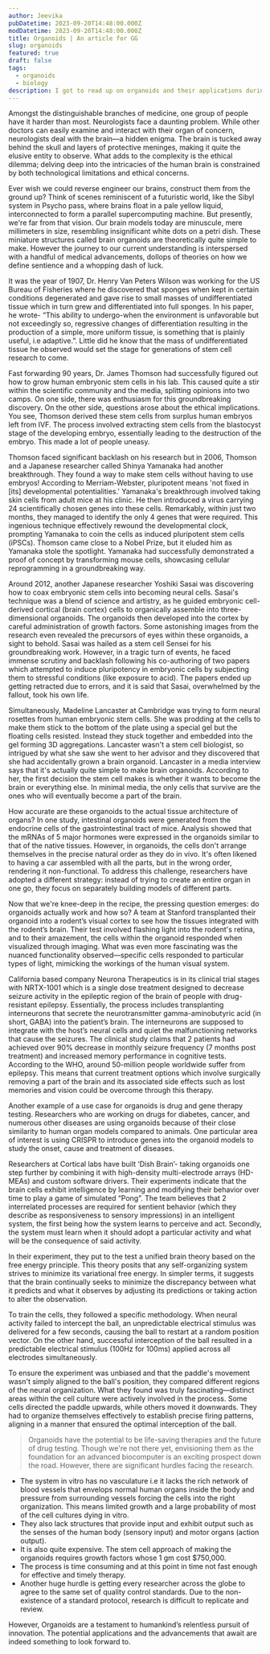 ```yaml
---
author: Jeevika
pubDatetime: 2023-09-20T14:48:00.000Z
modDatetime: 2023-09-20T14:48:00.000Z
title: Organoids | An article for GG
slug: organoids
featured: true
draft: false
tags:
  - organoids
  - biology
description: I got to read up on organoids and their applications during my third year, as I geared up to write an article on this topic for GG. It was quite fun and I learnt a lot.
---
```


Amongst the distinguishable branches of medicine, one group of people have it harder than most. Neurologists face a daunting problem. While other doctors can easily examine and interact with their organ of concern, neurologists deal with the brain—a hidden enigma. The brain is tucked away behind the skull and layers of protective meninges, making it quite the elusive entity to observe. What adds to the complexity is the ethical dilemma; delving deep into the intricacies of the human brain is constrained by both technological limitations and ethical concerns.

Ever wish we could reverse engineer our brains, construct them from the ground up? Think of scenes reminiscent of a futuristic world, like the Sibyl system in Psycho pass, where brains float in a pale yellow liquid, interconnected to form a parallel supercomputing machine. But presently, we're far from that vision. Our brain models today are minuscule, mere millimeters in size, resembling insignificant white dots on a petri dish. These miniature structures called brain organoids are theoretically quite simple to make. However the journey to our current understanding is interspersed with a handful of medical advancements, dollops of theories on how we define sentience and a whopping dash of luck.

It was the year of 1907, Dr. Henry Van Peters Wilson was working for the US Bureau of Fisheries where he discovered that sponges when kept in certain conditions degenerated and gave rise to small masses of undifferentiated tissue which in turn grew and differentiated into full sponges. In his paper, he wrote- “This ability to undergo-when the environment is unfavorable but not exceedingly so, regressive changes of differentiation resulting in the production of a simple, more uniform tissue, is something that is plainly useful, i.e adaptive.”. Little did he know that the mass of undifferentiated tissue he observed would set the stage for generations of stem cell research to come.

Fast forwarding 90 years, Dr. James Thomson had successfully figured out how to grow human embryonic stem cells in his lab. This caused quite a stir within the scientific community and the media, splitting opinions into two camps. On one side, there was enthusiasm for this groundbreaking discovery. On the other side, questions arose about the ethical implications. You see, Thomson derived these stem cells from surplus human embryos left from IVF. The process involved extracting stem cells from the blastocyst stage of the developing embryo, essentially leading to the destruction of the embryo. This made a lot of people uneasy.

Thomson faced significant backlash on his research but in 2006, Thomson and a Japanese researcher called Shinya Yamanaka had another breakthrough. They found a way to make stem cells without having to use embryos! According to Merriam-Webster, pluripotent means 'not fixed in [its] developmental potentialities.' Yamanaka's breakthrough involved taking skin cells from adult mice at his clinic. He then introduced a virus carrying 24 scientifically chosen genes into these cells. Remarkably, within just two months, they managed to identify the only 4 genes that were required. This ingenious technique effectively rewound the developmental clock, prompting Yamanaka to coin the cells as induced pluripotent stem cells (iPSCs). Thomson came close to a Nobel Prize, but it eluded him as Yamanaka stole the spotlight. Yamanaka had successfully demonstrated a proof of concept by transforming mouse cells, showcasing cellular reprogramming in a groundbreaking way.

Around 2012, another Japanese researcher Yoshiki Sasai was discovering how to coax embryonic stem cells into becoming neural cells. Sasai's technique was a blend of science and artistry, as he guided embryonic cell-derived cortical (brain cortex) cells to organically assemble into three-dimensional organoids. The organoids then developed into the cortex by careful administration of growth factors. Some astonishing images from the research even revealed the precursors of eyes within these organoids, a sight to behold. Sasai was hailed as a stem cell Sensei for his groundbreaking work. However, in a tragic turn of events, he faced immense scrutiny and backlash following his co-authoring of two papers which attempted to induce pluripotency in embryonic cells by subjecting them to stressful conditions (like exposure to acid). The papers ended up getting retracted due to errors, and it is said that Sasai, overwhelmed by the fallout, took his own life.

Simultaneously, Madeline Lancaster at Cambridge was trying to form neural rosettes from human embryonic stem cells. She was prodding at the cells to make them stick to the bottom of the plate using a special gel but the floating cells resisted. Instead they stuck together and embedded into the gel forming 3D aggregations. Lancaster wasn't a stem cell biologist, so intrigued by what she saw she went to her advisor and they discovered that she had accidentally grown a brain organoid. Lancaster in a media interview says that it's actually quite simple to make brain organoids. According to her, the first decision the stem cell makes is whether it wants to become the brain or everything else. In minimal media, the only cells that survive are the ones who will eventually become a part of the brain.

How accurate are these organoids to the actual tissue architecture of organs? In one study, intestinal organoids were generated from the endocrine cells of the gastrointestinal tract of mice. Analysis showed that the mRNAs of 5 major hormones were expressed in the organoids similar to that of the native tissues. However, in organoids, the cells don't arrange themselves in the precise natural order as they do in vivo. It's often likened to having a car assembled with all the parts, but in the wrong order, rendering it non-functional. To address this challenge, researchers have adopted a different strategy: instead of trying to create an entire organ in one go, they focus on separately building models of different parts.

Now that we're knee-deep in the recipe, the pressing question emerges: do organoids actually work and how so?
A team at Stanford transplanted their organoid into a rodent’s visual cortex to see how the tissues integrated with the rodent’s brain. Their test involved flashing light into the rodent's retina, and to their amazement, the cells within the organoid responded when visualized through imaging. What was even more fascinating was the nuanced functionality observed—specific cells responded to particular types of light, mimicking the workings of the human visual system.

California based company Neurona Therapeutics is in its clinical trial stages with NRTX-1001 which is a single dose treatment designed to decrease seizure activity in the epileptic region of the brain of people with drug-resistant epilepsy. Essentially, the process includes transplanting interneurons that secrete the neurotransmitter gamma-aminobutyric acid (in short, GABA) into the patient’s brain. The interneurons are supposed to integrate with the host’s neural cells and quiet the malfunctioning networks that cause the seizures. The clinical study claims that 2 patients had achieved over 90% decrease in monthly seizure frequency (7 months post treatment) and increased memory performance in cognitive tests. According to the WHO, around 50-million people worldwide suffer from epilepsy. This means that current treatment options which involve surgically removing a part of the brain and its associated side effects such as lost memories and vision could be overcome through this therapy.

Another example of a use case for organoids is drug and gene therapy testing. Researchers who are working on drugs for diabetes, cancer, and numerous other diseases are using organoids because of their close similarity to human organ models compared to animals. One particular area of interest is using CRISPR to introduce genes into the organoid models to study the onset, cause and treatment of diseases.

Researchers at Cortical labs have built ‘Dish Brain’- taking organoids one step further by combining it with high-density multi-electrode arrays (HD-MEAs) and custom software drivers. Their experiments indicate that the brain cells exhibit intelligence by learning and modifying their behavior over time to play a game of simulated “Pong”. The team believes that 2 interrelated processes are required for sentient behavior (which they describe as responsiveness to sensory impressions) in an intelligent system, the first being how the system learns to perceive and act. Secondly, the system must learn when it should adopt a particular activity and what will be the consequence of said activity.

In their experiment, they put to the test a unified brain theory based on the free energy principle. This theory posits that any self-organizing system strives to minimize its variational free energy. In simpler terms, it suggests that the brain continually seeks to minimize the discrepancy between what it predicts and what it observes by adjusting its predictions or taking action to alter the observation.

To train the cells, they followed a specific methodology. When neural activity failed to intercept the ball, an unpredictable electrical stimulus was delivered for a few seconds, causing the ball to restart at a random position vector. On the other hand, successful interception of the ball resulted in a predictable electrical stimulus (100Hz for 100ms) applied across all electrodes simultaneously.

To ensure the experiment was unbiased and that the paddle's movement wasn't simply aligned to the ball's position, they compared different regions of the neural organization. What they found was truly fascinating—distinct areas within the cell culture were actively involved in the process. Some cells directed the paddle upwards, while others moved it downwards. They had to organize themselves effectively to establish precise firing patterns, aligning in a manner that ensured the optimal interception of the ball.

> Organoids have the potential to be life-saving therapies and the future of drug testing. Though we're not there yet, envisioning them as the foundation for an advanced biocomputer is an exciting prospect down the road. However, there are significant hurdles facing the research.

- The system in vitro has no vasculature i.e it lacks the rich network of blood vessels that envelops normal human organs inside the body and pressure from surrounding vessels forcing the cells into the right organization. This means limited growth and a large probability of most of the cell cultures dying in vitro.
- They also lack structures that provide input and exhibit output such as the senses of the human body (sensory input) and motor organs (action output).
- It is also quite expensive. The stem cell approach of making the organoids requires growth factors whose 1 gm cost $750,000.
- The process is time consuming and at this point in time not fast enough for effective and timely therapy.
- Another huge hurdle is getting every researcher across the globe to agree to the same set of quality control standards. Due to the non-existence of a standard protocol, research is difficult to replicate and review.

However, Organoids are a testament to humankind’s relentless pursuit of innovation. The potential applications and the advancements that await are indeed something to look forward to.
